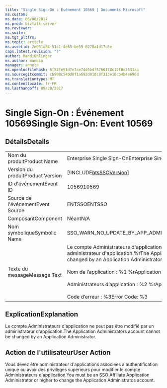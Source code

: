 ```yaml
---
title: "Single Sign-On : Événement 10569 | Documents Microsoft"
ms.custom: 
ms.date: 06/08/2017
ms.prod: biztalk-server
ms.reviewer: 
ms.suite: 
ms.tgt_pltfrm: 
ms.topic: article
ms.assetid: 2e051a84-51c1-4e63-be55-6278a1d17c5e
caps.latest.revision: "7"
author: MandiOhlinger
ms.author: mandia
manager: anneta
ms.openlocfilehash: 6f52fe91d7e7ce74d5bdf5766178c12f8c3531aa
ms.sourcegitcommit: cb908c540d8f1a692d01dc8f313e16cb4b4e696d
ms.translationtype: MT
ms.contentlocale: fr-FR
ms.lasthandoff: 09/20/2017
---
```

# <a name="single-sign-on-event-10569"></a><span data-ttu-id="80828-102">Single Sign-On : Événement 10569</span><span class="sxs-lookup"><span data-stu-id="80828-102">Single Sign-On: Event 10569</span></span>
## <a name="details"></a><span data-ttu-id="80828-103">Détails</span><span class="sxs-lookup"><span data-stu-id="80828-103">Details</span></span>  
  
|||  
|-|-|  
|<span data-ttu-id="80828-104">Nom du produit</span><span class="sxs-lookup"><span data-stu-id="80828-104">Product Name</span></span>|<span data-ttu-id="80828-105">Enterprise Single Sign-On</span><span class="sxs-lookup"><span data-stu-id="80828-105">Enterprise Single Sign-On</span></span>|  
|<span data-ttu-id="80828-106">Version du produit</span><span class="sxs-lookup"><span data-stu-id="80828-106">Product Version</span></span>|[!INCLUDE[btsSSOVersion](../includes/btsssoversion-md.md)]|  
|<span data-ttu-id="80828-107">ID d'événement</span><span class="sxs-lookup"><span data-stu-id="80828-107">Event ID</span></span>|<span data-ttu-id="80828-108">10569</span><span class="sxs-lookup"><span data-stu-id="80828-108">10569</span></span>|  
|<span data-ttu-id="80828-109">Source de l'événement</span><span class="sxs-lookup"><span data-stu-id="80828-109">Event Source</span></span>|<span data-ttu-id="80828-110">ENTSSO</span><span class="sxs-lookup"><span data-stu-id="80828-110">ENTSSO</span></span>|  
|<span data-ttu-id="80828-111">Composant</span><span class="sxs-lookup"><span data-stu-id="80828-111">Component</span></span>|<span data-ttu-id="80828-112">Néant</span><span class="sxs-lookup"><span data-stu-id="80828-112">N/A</span></span>|  
|<span data-ttu-id="80828-113">Nom symbolique</span><span class="sxs-lookup"><span data-stu-id="80828-113">Symbolic Name</span></span>|<span data-ttu-id="80828-114">SSO_WARN_NO_UPDATE_BY_APP_ADMIN</span><span class="sxs-lookup"><span data-stu-id="80828-114">SSO_WARN_NO_UPDATE_BY_APP_ADMIN</span></span>|  
|<span data-ttu-id="80828-115">Texte du message</span><span class="sxs-lookup"><span data-stu-id="80828-115">Message Text</span></span>|<span data-ttu-id="80828-116">Le compte Administrateurs d'application ne peut pas être modifié par un administrateur d'application.%r</span><span class="sxs-lookup"><span data-stu-id="80828-116">The Application Administrators account cannot be changed by an Application Administrator.%r</span></span><br /><br /> <span data-ttu-id="80828-117">Nom de l’application : %1 %r</span><span class="sxs-lookup"><span data-stu-id="80828-117">Application Name: %1%r</span></span><br /><br /> <span data-ttu-id="80828-118">Administrateurs d’application : %2 %r</span><span class="sxs-lookup"><span data-stu-id="80828-118">Application Administrators: %2%r</span></span><br /><br /> <span data-ttu-id="80828-119">Code d’erreur : %3</span><span class="sxs-lookup"><span data-stu-id="80828-119">Error Code: %3</span></span>|  
  
## <a name="explanation"></a><span data-ttu-id="80828-120">Explication</span><span class="sxs-lookup"><span data-stu-id="80828-120">Explanation</span></span>  
 <span data-ttu-id="80828-121">Le compte Administrateurs d'application ne peut pas être modifié par un administrateur d'application.</span><span class="sxs-lookup"><span data-stu-id="80828-121">The Application Administrators account cannot be changed by an Application Administrator.</span></span>  
  
## <a name="user-action"></a><span data-ttu-id="80828-122">Action de l'utilisateur</span><span class="sxs-lookup"><span data-stu-id="80828-122">User Action</span></span>  
 <span data-ttu-id="80828-123">Vous devez être administrateur d'applications associées à authentification unique ou avoir des privilèges supérieurs pour modifier le compte Administrateurs d'application.</span><span class="sxs-lookup"><span data-stu-id="80828-123">You must be an SSO Affiliate Application Administrator or higher to change the Application Administratos account.</span></span>